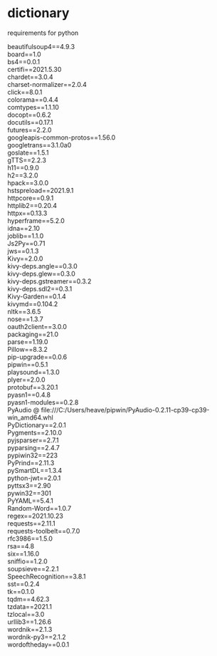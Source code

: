 # dictionary


requirements for python

beautifulsoup4==4.9.3 <br>
board==1.0 <br>
bs4==0.0.1 <br>
certifi==2021.5.30 <br>
chardet==3.0.4 <br>
charset-normalizer==2.0.4 <br>
click==8.0.1 <br>
colorama==0.4.4 <br>
comtypes==1.1.10 <br>
docopt==0.6.2 <br>
docutils==0.17.1 <br>
futures==2.2.0 <br>
googleapis-common-protos==1.56.0 <br>
googletrans==3.1.0a0 <br>
goslate==1.5.1 <br>
gTTS==2.2.3 <br>
h11==0.9.0 <br>
h2==3.2.0 <br>
hpack==3.0.0 <br>
hstspreload==2021.9.1 <br>
httpcore==0.9.1 <br>
httplib2==0.20.4 <br>
httpx==0.13.3 <br>
hyperframe==5.2.0 <br>
idna==2.10 <br>
joblib==1.1.0 <br>
Js2Py==0.71 <br>
jws==0.1.3 <br>
Kivy==2.0.0 <br>
kivy-deps.angle==0.3.0 <br>
kivy-deps.glew==0.3.0 <br>
kivy-deps.gstreamer==0.3.2 <br>
kivy-deps.sdl2==0.3.1 <br>
Kivy-Garden==0.1.4 <br>
kivymd==0.104.2 <br>
nltk==3.6.5 <br>
nose==1.3.7 <br>
oauth2client==3.0.0 <br>
packaging==21.0 <br>
parse==1.19.0 <br>
Pillow==8.3.2 <br>
pip-upgrade==0.0.6 <br>
pipwin==0.5.1<br> 
playsound==1.3.0 <br>
plyer==2.0.0<br>
protobuf==3.20.1<br>
pyasn1==0.4.8<br>
pyasn1-modules==0.2.8<br>
PyAudio @ file:///C:/Users/heave/pipwin/PyAudio-0.2.11-cp39-cp39-win_amd64.whl <br>
PyDictionary==2.0.1 <br>
Pygments==2.10.0 <br>
pyjsparser==2.7.1 <br>
pyparsing==2.4.7 <br>
pypiwin32==223 <br>
PyPrind==2.11.3<br>
pySmartDL==1.3.4 <br>
python-jwt==2.0.1 <br>
pyttsx3==2.90 <br>
pywin32==301 <br>
PyYAML==5.4.1 <br>
Random-Word==1.0.7 <br>
regex==2021.10.23 <br>
requests==2.11.1 <br>
requests-toolbelt==0.7.0 <br>
rfc3986==1.5.0 <br>
rsa==4.8 <br>
six==1.16.0 <br>
sniffio==1.2.0 <br>
soupsieve==2.2.1 <br>
SpeechRecognition==3.8.1 <br>
sst==0.2.4 <br>
tk==0.1.0 <br>
tqdm==4.62.3 <br>
tzdata==2021.1 <br>
tzlocal==3.0<br>
urllib3==1.26.6 <br>
wordnik==2.1.3 <br>
wordnik-py3==2.1.2 <br>
wordoftheday==0.0.1 <br>
